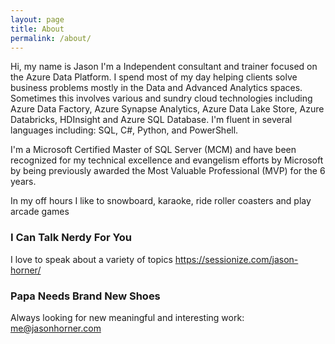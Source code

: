 ```yaml
---
layout: page
title: About
permalink: /about/
---
```


Hi, my name is Jason I'm a Independent consultant and trainer focused on the Azure Data Platform. I spend most of my day helping clients solve business problems mostly in the Data and Advanced Analytics spaces. Sometimes this involves various and sundry cloud technologies including Azure Data Factory, Azure Synapse Analytics, Azure Data Lake Store, Azure Databricks, HDInsight and Azure SQL Database. I'm fluent in several languages including: SQL, C#, Python, and PowerShell.

I'm a Microsoft Certified Master of SQL Server (MCM) and have been recognized for my technical excellence and evangelism efforts by Microsoft by being previously awarded the Most Valuable Professional (MVP) for the 6 years.

In my off hours I like to snowboard, karaoke, ride roller coasters and play arcade games

### I Can Talk Nerdy For You
I love to speak about a variety of topics 
https://sessionize.com/jason-horner/


### Papa Needs Brand New Shoes
Always looking for new meaningful and interesting work: 
[me@jasonhorner.com](mailto:me@jasonhorner.com)
